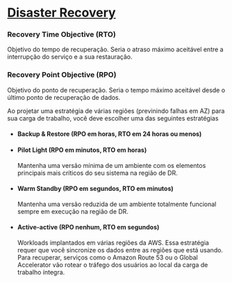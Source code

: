 
# [Disaster Recovery](https://docs.aws.amazon.com/wellarchitected/latest/reliability-pillar/plan-for-disaster-recovery-dr.html)

### Recovery Time Objective (RTO)
Objetivo do tempo de recuperação. Seria o atraso máximo aceitável entre a interrupção do serviço e a sua restauração.

### Recovery Point Objective (RPO)
Objetivo do ponto de recuperação. Seria o tempo máximo aceitável desde o último ponto de recuperação de dados. 

Ao projetar uma estratégia de várias regiões (previnindo falhas em AZ) para sua carga de trabalho, você deve escolher uma das seguintes estratégias

* ####  Backup & Restore (RPO em horas, RTO em 24 horas ou menos)

* #### Pilot Light (RPO em minutos, RTO em horas)
	Mantenha uma versão mínima de um ambiente com os elementos principais mais críticos do seu sistema na região de DR.

* #### Warm Standby (RPO em segundos, RTO em minutos)
	Mantenha uma versão reduzida de um ambiente totalmente funcional sempre em execução na região de DR.

* ####  Active-active (RPO nenhum, RTO em segundos)
	Workloads implantados em várias regiões da AWS. Essa estratégia requer que você sincronize os dados entre as regiões que está usando. Para recuperar, serviços como o Amazon Route 53 ou o Global Accelerator vão rotear o tráfego dos usuários ao local da carga de trabalho íntegra.